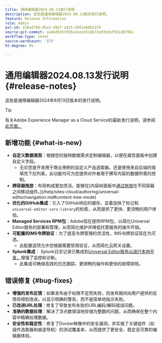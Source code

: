 ```yaml
---
title: 通用编辑器2024.08.13发行说明
description: 这些是通用编辑器2024.08.13版的发行说明。
feature: Release Information
role: Admin
exl-id: d16ed78d-d5a3-45bf-a415-5951e60b53f9
source-git-commit: aad4d0353fb5e2eacb518b72e935def931d0798a
workflow-type: tm+mt
source-wordcount: '372'
ht-degree: 0%

---
```



# 通用编辑器2024.08.13发行说明 {#release-notes}

这些是通用编辑器2024年8月13日版本的发行说明。

>[!TIP]
>
>有关Adobe Experience Manager as a Cloud Service的最新发行说明，请参阅[此页面。](/help/release-notes/release-notes-cloud/release-notes-current.md)

## 新增功能 {#what-is-new}

* **自定义数据类型**：根据您的独特数据需求定制编辑器，以便在属性面板中创建自定义字段。
   * 无论您是开发用于商业用例的自定义产品选取器，还是使用来自后端的值填充下拉列表，此功能均可为您提供对作者用于撰写内容的数据所需的控制。
* **跨容器拖放**：布局构成更加灵活，能够在[内容树面板中[通过拖放](/help/sites-cloud/authoring/universal-editor/authoring.md#reordering-components)在不同容器之间移动组件。](/help/sites-cloud/authoring/universal-editor/navigation.md#content-tree-mode)
* **优化的GitHub集成**：引入了GitHub响应的缓存，显着加快了标记和`universal-editor-cors-library`的检索，从而提供了更快、更流畅的用户体验。
* **Managed Services RPM包**：Adobe现在提供RPM包，以简化Universal Editor服务的部署和管理，从而简化维护并降低托管服务的操作开销。
* **可配置的IMS令牌验证**：为了提高令牌管理的灵活性，IMS令牌验证现在为可选。
   * 此配置选项允许您根据需要禁用验证，从而简化云网关设置。
* **Splunk集成**： Splunk日志记录已集成到[Universal Editor服务以进行本地开发，](/help/implementing/universal-editor/local-dev.md)增强了监控和诊断。
   * 此集成可确保高效的日志跟踪、更顺畅的操作和更快的故障排除。

## 错误修复 {#bug-fixes}

* **增强的发布反馈**：如果发布由于权限不足而失败，则发布期间向用户提供的反馈将得到改进，以显示明确的警告，而不是简单地指示失败。
* **已改进URL处理**：修复了导致发布失败的URL编码/解码错误问题。
* **准确的数据处理**：解决了浮点数错误地存储为整数的问题，从而确保在整个内容中精确处理数据。
* **安全性和稳定性**：修复了Docker映像中的安全漏洞，并实施了关键组件（如组件选取器和痕迹导航）的测试覆盖率，从而提供了更安全、稳定且可靠的编辑器体验。
